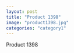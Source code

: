 ```yaml
---
layout: post
title: "Product 1398"
image: "product1398.jpg"
categories: "category1"
---
```

Product 1398
